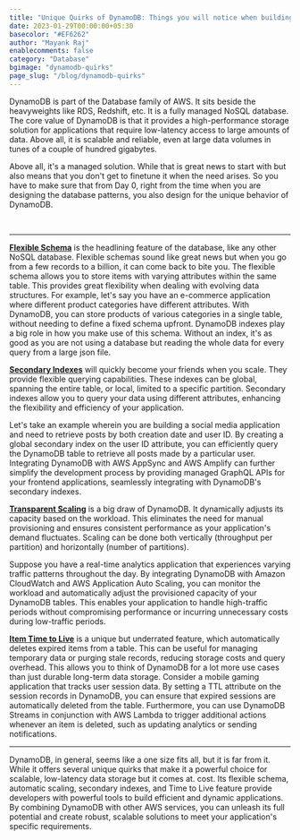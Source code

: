 ```yaml
---
title: "Unique Quirks of DynamoDB: Things you will notice when building at scale"
date: 2023-01-29T00:00:00+05:30
basecolor: "#EF6262"
author: "Mayank Raj"
enablecomments: false
category: "Database"
bgimage: "dynamodb-quirks"
page_slug: "/blog/dynamodb-quirks"
---
```


DynamoDB is part of the Database family of AWS. It sits beside the heavyweights like RDS, Redshift, etc. It is a fully managed NoSQL database. The core value of DynamoDB is that it provides a high-performance storage solution for applications that require low-latency access to large amounts of data. Above all, it is scalable and reliable, even at large data volumes in tunes of a couple of hundred gigabytes.

Above all, it's a managed solution. While that is great news to start with but also means that you don't get to finetune it when the need arises. So you have to make sure that from Day 0, right from the time when you are designing the database patterns, you also design for the unique behavior of DynamoDB.

<br/>

---

<ins>**Flexible Schema**</ins> is the headlining feature of the database, like any other NoSQL database. Flexible schemas sound like great news but when you go from a few records to a billion, it can come back to bite you. The flexible schema allows you to store items with varying attributes within the same table. This provides great flexibility when dealing with evolving data structures. For example, let's say you have an e-commerce application where different product categories have different attributes. With DynamoDB, you can store products of various categories in a single table, without needing to define a fixed schema upfront.
DynamoDB indexes play a big role in how you make use of this schema. Without an index, it's as good as you are not using a database but reading the whole data for every query from a large json file.

<ins>**Secondary Indexes**</ins> will quickly become your friends when you scale. They provide flexible querying capabilities. These indexes can be global, spanning the entire table, or local, limited to a specific partition. Secondary indexes allow you to query your data using different attributes, enhancing the flexibility and efficiency of your application.

Let's take an example wherein you are building a social media application and need to retrieve posts by both creation date and user ID. By creating a global secondary index on the user ID attribute, you can efficiently query the DynamoDB table to retrieve all posts made by a particular user. Integrating DynamoDB with AWS AppSync and AWS Amplify can further simplify the development process by providing managed GraphQL APIs for your frontend applications, seamlessly integrating with DynamoDB's secondary indexes.

<ins>**Transparent Scaling**</ins> is a big draw of DynamoDB. It dynamically adjusts its capacity based on the workload. This eliminates the need for manual provisioning and ensures consistent performance as your application's demand fluctuates. Scaling can be done both vertically (throughput per partition) and horizontally (number of partitions).

Suppose you have a real-time analytics application that experiences varying traffic patterns throughout the day. By integrating DynamoDB with Amazon CloudWatch and AWS Application Auto Scaling, you can monitor the workload and automatically adjust the provisioned capacity of your DynamoDB tables. This enables your application to handle high-traffic periods without compromising performance or incurring unnecessary costs during low-traffic periods.

<ins>**Item Time to Live**</ins> is a unique but underrated feature, which automatically deletes expired items from a table. This can be useful for managing temporary data or purging stale records, reducing storage costs and query overhead. This allows you to think of DynamoDB for a lot more use cases than just durable long-term data storage.
Consider a mobile gaming application that tracks user session data. By setting a TTL attribute on the session records in DynamoDB, you can ensure that expired sessions are automatically deleted from the table. Furthermore, you can use DynamoDB Streams in conjunction with AWS Lambda to trigger additional actions whenever an item is deleted, such as updating analytics or sending notifications.

---

DynamoDB, in general, seems like a one size fits all, but it is far from it. While it offers several unique quirks that make it a powerful choice for scalable, low-latency data storage but it comes at. cost. Its flexible schema, automatic scaling, secondary indexes, and Time to Live feature provide developers with powerful tools to build efficient and dynamic applications. By combining DynamoDB with other AWS services, you can unleash its full potential and create robust, scalable solutions to meet your application's specific requirements.
